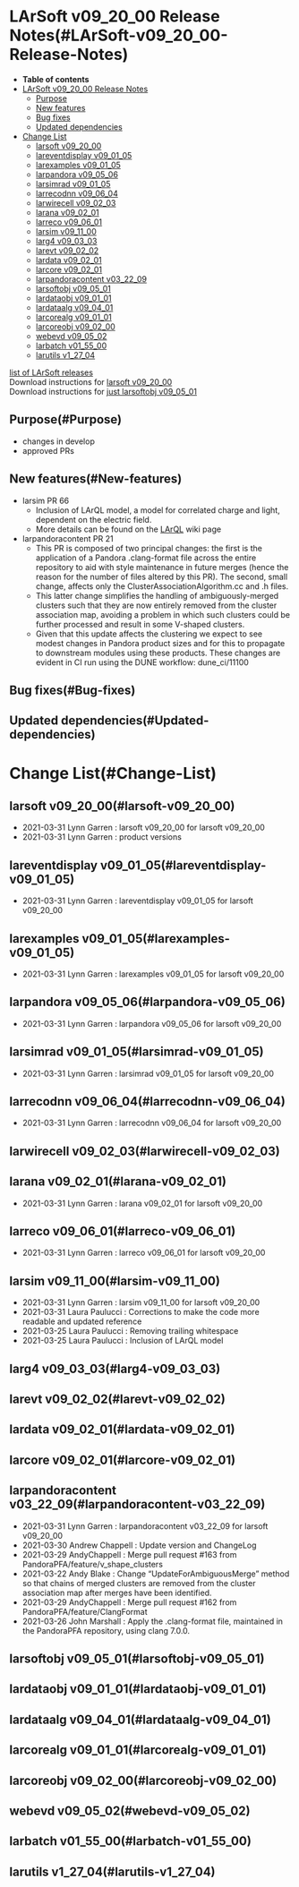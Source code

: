 LArSoft v09\_20\_00 Release Notes(#LArSoft-v09_20_00-Release-Notes)
======================================================================

-   **Table of contents**
-   [LArSoft v09\_20\_00 Release Notes](#LArSoft-v09_20_00-Release-Notes)
    -   [Purpose](#Purpose)
    -   [New features](#New-features)
    -   [Bug fixes](#Bug-fixes)
    -   [Updated dependencies](#Updated-dependencies)
-   [Change List](#Change-List)
    -   [larsoft v09\_20\_00](#larsoft-v09_20_00)
    -   [lareventdisplay v09\_01\_05](#lareventdisplay-v09_01_05)
    -   [larexamples v09\_01\_05](#larexamples-v09_01_05)
    -   [larpandora v09\_05\_06](#larpandora-v09_05_06)
    -   [larsimrad v09\_01\_05](#larsimrad-v09_01_05)
    -   [larrecodnn v09\_06\_04](#larrecodnn-v09_06_04)
    -   [larwirecell v09\_02\_03](#larwirecell-v09_02_03)
    -   [larana v09\_02\_01](#larana-v09_02_01)
    -   [larreco v09\_06\_01](#larreco-v09_06_01)
    -   [larsim v09\_11\_00](#larsim-v09_11_00)
    -   [larg4 v09\_03\_03](#larg4-v09_03_03)
    -   [larevt v09\_02\_02](#larevt-v09_02_02)
    -   [lardata v09\_02\_01](#lardata-v09_02_01)
    -   [larcore v09\_02\_01](#larcore-v09_02_01)
    -   [larpandoracontent v03\_22\_09](#larpandoracontent-v03_22_09)
    -   [larsoftobj v09\_05\_01](#larsoftobj-v09_05_01)
    -   [lardataobj v09\_01\_01](#lardataobj-v09_01_01)
    -   [lardataalg v09\_04\_01](#lardataalg-v09_04_01)
    -   [larcorealg v09\_01\_01](#larcorealg-v09_01_01)
    -   [larcoreobj v09\_02\_00](#larcoreobj-v09_02_00)
    -   [webevd v09\_05\_02](#webevd-v09_05_02)
    -   [larbatch v01\_55\_00](#larbatch-v01_55_00)
    -   [larutils v1\_27\_04](#larutils-v1_27_04)

[list of LArSoft releases](LArSoft_release_list)\
Download instructions for [larsoft v09\_20\_00](http://scisoft.fnal.gov/scisoft/bundles/larsoft/v09_20_00/larsoft-v09_20_00.html)\
Download instructions for [just larsoftobj v09\_05\_01](http://scisoft.fnal.gov/scisoft/bundles/larsoftobj/v09_05_01/larsoftobj-v09_05_01.html)

Purpose(#Purpose)
--------------------

-   changes in develop
-   approved PRs

New features(#New-features)
------------------------------

-   larsim PR 66
    -   Inclusion of LArQL model, a model for correlated charge and light, dependent on the electric field.
    -   More details can be found on the [LArQL](LArQL_algorithm) wiki page
-   larpandoracontent PR 21
    -   This PR is composed of two principal changes: the first is the application of a Pandora .clang-format file across the entire repository to aid with style maintenance in future merges (hence the reason for the number of files altered by this PR). The second, small change, affects only the ClusterAssociationAlgorithm.cc and .h files.
    -   This latter change simplifies the handling of ambiguously-merged clusters such that they are now entirely removed from the cluster association map, avoiding a problem in which such clusters could be further processed and result in some V-shaped clusters.
    -   Given that this update affects the clustering we expect to see modest changes in Pandora product sizes and for this to propagate to downstream modules using these products. These changes are evident in CI run using the DUNE workflow: dune\_ci/11100

Bug fixes(#Bug-fixes)
------------------------

Updated dependencies(#Updated-dependencies)
----------------------------------------------

Change List(#Change-List)
============================

larsoft v09\_20\_00(#larsoft-v09_20_00)
------------------------------------------

-   2021-03-31 Lynn Garren : larsoft v09\_20\_00 for larsoft v09\_20\_00
-   2021-03-31 Lynn Garren : product versions

lareventdisplay v09\_01\_05(#lareventdisplay-v09_01_05)
----------------------------------------------------------

-   2021-03-31 Lynn Garren : lareventdisplay v09\_01\_05 for larsoft v09\_20\_00

larexamples v09\_01\_05(#larexamples-v09_01_05)
--------------------------------------------------

-   2021-03-31 Lynn Garren : larexamples v09\_01\_05 for larsoft v09\_20\_00

larpandora v09\_05\_06(#larpandora-v09_05_06)
------------------------------------------------

-   2021-03-31 Lynn Garren : larpandora v09\_05\_06 for larsoft v09\_20\_00

larsimrad v09\_01\_05(#larsimrad-v09_01_05)
----------------------------------------------

-   2021-03-31 Lynn Garren : larsimrad v09\_01\_05 for larsoft v09\_20\_00

larrecodnn v09\_06\_04(#larrecodnn-v09_06_04)
------------------------------------------------

-   2021-03-31 Lynn Garren : larrecodnn v09\_06\_04 for larsoft v09\_20\_00

larwirecell v09\_02\_03(#larwirecell-v09_02_03)
--------------------------------------------------

larana v09\_02\_01(#larana-v09_02_01)
----------------------------------------

-   2021-03-31 Lynn Garren : larana v09\_02\_01 for larsoft v09\_20\_00

larreco v09\_06\_01(#larreco-v09_06_01)
------------------------------------------

-   2021-03-31 Lynn Garren : larreco v09\_06\_01 for larsoft v09\_20\_00

larsim v09\_11\_00(#larsim-v09_11_00)
----------------------------------------

-   2021-03-31 Lynn Garren : larsim v09\_11\_00 for larsoft v09\_20\_00
-   2021-03-31 Laura Paulucci : Corrections to make the code more readable and updated reference
-   2021-03-25 Laura Paulucci : Removing trailing whitespace
-   2021-03-25 Laura Paulucci : Inclusion of LArQL model

larg4 v09\_03\_03(#larg4-v09_03_03)
--------------------------------------

larevt v09\_02\_02(#larevt-v09_02_02)
----------------------------------------

lardata v09\_02\_01(#lardata-v09_02_01)
------------------------------------------

larcore v09\_02\_01(#larcore-v09_02_01)
------------------------------------------

larpandoracontent v03\_22\_09(#larpandoracontent-v03_22_09)
--------------------------------------------------------------

-   2021-03-31 Lynn Garren : larpandoracontent v03\_22\_09 for larsoft v09\_20\_00
-   2021-03-30 Andrew Chappell : Update version and ChangeLog
-   2021-03-29 AndyChappell : Merge pull request \#163 from PandoraPFA/feature/v\_shape\_clusters
-   2021-03-22 Andy Blake : Change “UpdateForAmbiguousMerge” method so that chains of merged clusters are removed from the cluster association map after merges have been identified.
-   2021-03-29 AndyChappell : Merge pull request \#162 from PandoraPFA/feature/ClangFormat
-   2021-03-26 John Marshall : Apply the .clang-format file, maintained in the PandoraPFA repository, using clang 7.0.0.

larsoftobj v09\_05\_01(#larsoftobj-v09_05_01)
------------------------------------------------

lardataobj v09\_01\_01(#lardataobj-v09_01_01)
------------------------------------------------

lardataalg v09\_04\_01(#lardataalg-v09_04_01)
------------------------------------------------

larcorealg v09\_01\_01(#larcorealg-v09_01_01)
------------------------------------------------

larcoreobj v09\_02\_00(#larcoreobj-v09_02_00)
------------------------------------------------

webevd v09\_05\_02(#webevd-v09_05_02)
----------------------------------------

larbatch v01\_55\_00(#larbatch-v01_55_00)
--------------------------------------------

larutils v1\_27\_04(#larutils-v1_27_04)
------------------------------------------
